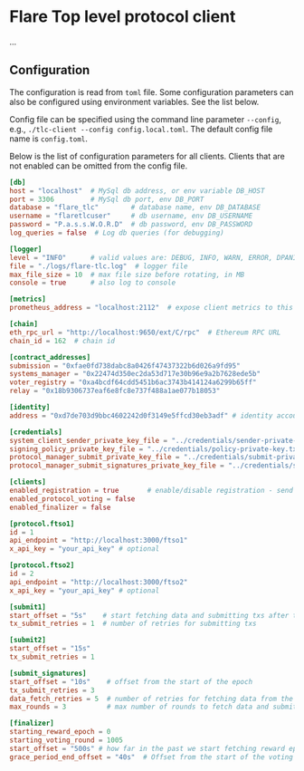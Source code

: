 # Flare Top level protocol client

...

## Configuration

The configuration is read from `toml` file. Some configuration
parameters can also be configured using environment variables. See the list below.

Config file can be specified using the command line parameter `--config`, e.g., `./tlc-client --config config.local.toml`. The default config file name is `config.toml`.

Below is the list of configuration parameters for all clients. Clients that are not enabled can be omitted from the config file.

```toml
[db]
host = "localhost"  # MySql db address, or env variable DB_HOST
port = 3306         # MySql db port, env DB_PORT
database = "flare_tlc"        # database name, env DB_DATABASE
username = "flaretlcuser"     # db username, env DB_USERNAME
password = "P.a.s.s.W.O.R.D"  # db password, env DB_PASSWORD
log_queries = false  # Log db queries (for debugging)

[logger]
level = "INFO"      # valid values are: DEBUG, INFO, WARN, ERROR, DPANIC, PANIC, FATAL (as in zap logger)
file = "./logs/flare-tlc.log"  # logger file
max_file_size = 10  # max file size before rotating, in MB
console = true      # also log to console

[metrics]
prometheus_address = "localhost:2112"  # expose client metrics to this address (empty value does not expose this endpoint)

[chain]
eth_rpc_url = "http://localhost:9650/ext/C/rpc"  # Ethereum RPC URL
chain_id = 162  # chain id

[contract_addresses]
submission = "0xfae0fd738dabc8a0426f47437322b6d026a9fd95"
systems_manager = "0x22474d350ec2da53d717e30b96e9a2b7628ede5b"
voter_registry = "0xa4bcdf64cdd5451b6ac3743b414124a6299b65ff"
relay = "0x18b9306737eaf6e8fc8e737f488a1ae077b18053"

[identity]
address = "0xd7de703d9bbc4602242d0f3149e5ffcd30eb3adf" # identity account not private key

[credentials]
system_client_sender_private_key_file = "../credentials/sender-private-key.txt" # any account
signing_policy_private_key_file = "../credentials/policy-private-key.txt" # for signing and submitting votes
protocol_manager_submit_private_key_file = "../credentials/submit-private-key.txt"
protocol_manager_submit_signatures_private_key_file = "../credentials/signatures-private-key.txt"

[clients]
enabled_registration = true       # enable/disable registration - send RegisterVoter and SignNewSigningPolicy txs
enabled_protocol_voting = false
enabled_finalizer = false

[protocol.ftso1]
id = 1
api_endpoint = "http://localhost:3000/ftso1"
x_api_key = "your_api_key" # optional

[protocol.ftso2]
id = 2
api_endpoint = "http://localhost:3000/ftso2"
x_api_key = "your_api_key" # optional

[submit1]
start_offset = "5s"    # start fetching data and submitting txs after this offset from the start of the epoch
tx_submit_retries = 1  # number of retries for submitting txs

[submit2]
start_offset = "15s"
tx_submit_retries = 1

[submit_signatures]
start_offset = "10s"    # offset from the start of the epoch
tx_submit_retries = 3
data_fetch_retries = 5  # number of retries for fetching data from the API, timeout is 1 second
max_rounds = 3          # max number of rounds to fetch data and submit signatures

[finalizer]
starting_reward_epoch = 0
starting_voting_round = 1005
start_offset = "500s" # how far in the past we start fetching reward epochs from the indexer at the start of the finalizer client default is 7 days
grace_period_end_offset = "40s"  # Offset from the start of the voting round
```
